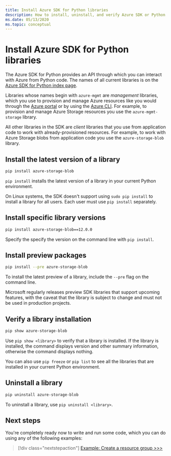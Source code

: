 ```yaml
---
title: Install Azure SDK for Python libraries
description: How to install, uninstall, and verify Azure SDK or Python libraries using pip. Includes details on installing specific versions and preview packages.
ms.date: 05/13/2020
ms.topic: conceptual
---
```


# Install Azure SDK for Python libraries

The Azure SDK for Python provides an API through which you can interact with Azure from Python code. The names of all current libraries is on the [Azure SDK for Python index page](https://azure.github.io/azure-sdk/releases/latest/all/python.html).

Libraries whose names begin with `azure-mgmt` are *management* libraries, which you use to provision and manage Azure resources like you would through the [Azure portal](https://portal.azure.com) or by using the [Azure CLI](/cli/azure/install-azure-cli). For example, to provision and manage Azure Storage resources you use the `azure-mgmt-storage` library.

All other libraries in the SDK are *client* libraries that you use from application code to work with already-provisioned resources. For example, to work with Azure Storage blobs from application code you use the `azure-storage-blob` library.

## Install the latest version of a library

```bash
pip install azure-storage-blob
```

`pip install` installs the latest version of a library in your current Python environment.

On Linux systems, the SDK doesn't support using `sudo pip install` to install a library for all users. Each user must use `pip install` separately.

## Install specific library versions

```bash
pip install azure-storage-blob==12.0.0
```

Specify the specify the version on the command line with `pip install`.

## Install preview packages

```bash
pip install --pre azure-storage-blob
```

To install the latest preview of a library, include the `--pre` flag on the command line.

Microsoft regularly releases preview SDK libraries that support upcoming features, with the caveat that the library is subject to change and must not be used in production projects.

## Verify a library installation

```bash
pip show azure-storage-blob
```

Use `pip show <library>` to verify that a library is installed. If the library is installed, the command displays version and other summary information, otherwise the command displays nothing.

You can also use `pip freeze` or `pip list` to see all the libraries that are installed in your current Python environment.

## Uninstall a library

```bash
pip uninstall azure-storage-blob
```

To uninstall a library, use `pip uninstall <library>`.

## Next steps

You're completely ready now to write and run some code, which you can do using any of the following examples:

> [!div class="nextstepaction"]
> [Example: Create a resource group >>>](azure-sdk-example-resource-group.md)
